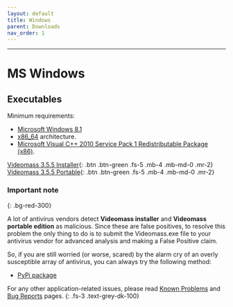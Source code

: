 ```yaml
---
layout: default
title: Windows
parent: Downloads
nav_order: 1
---
```


---

# MS Windows

## Executables

Minimum requirements:
- [Microsoft Windows 8.1](https://en.wikipedia.org/wiki/Windows_10)
- [x86_64](https://en.wikipedia.org/wiki/X86-64) architecture. 
- [Microsoft Visual C++ 2010 Service Pack 1 Redistributable Package 
(x86)](https://download.microsoft.com/download/1/6/5/165255E7-1014-4D0A-B094-B6A430A6BFFC/vcredist_x86.exe). 
  
[Videomass 3.5.5 Installer](https://github.com/jeanslack/Videomass/releases/latest/download/Videomass-v3.5.5-x86_64-Setup.exe){: .btn .btn-green .fs-5 .mb-4 .mb-md-0 .mr-2} 
[Videomass 3.5.5 Portable](https://github.com/jeanslack/Videomass/releases/latest/download/Videomass-v3.5.5_x86_64-portable.7z){: .btn .btn-green .fs-5 .mb-4 .mb-md-0 .mr-2}     

### Important note
{: .bg-red-300}

A lot of antivirus vendors detect **Videomass installer** and **Videomass portable edition** 
as malicious. Since these are false positives, to resolve this problem the only thing 
to do is to submit the Videomass.exe file to your antivirus vendor for advanced 
analysis and making a False Positive claim. 

So, if you are still worried (or worse, scared) by the alarm cry of an overly 
susceptible array of antivirus, you can always try the following method: 

* [PyPi package](Python_Package) 

For any other application-related issues, please read 
[Known Problems](../../known_problems) and [Bug Reports](../Bugs) pages.
{: .fs-3 .text-grey-dk-100} 
